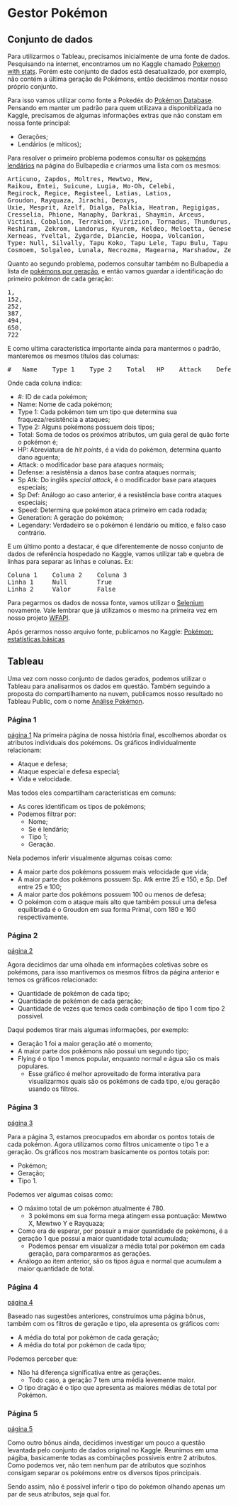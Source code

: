 ﻿# Gestor Pokémon

## Conjunto de dados

Para utilizarmos o Tableau, precisamos inicialmente de uma fonte de dados. Pesquisando na internet, encontramos um no Kaggle chamado [Pokemon with stats](https://www.kaggle.com/abcsds/pokemon). Porém este conjunto de dados está desatualizado, por exemplo, não contém a última geração de Pokémons, então decidimos montar nosso próprio conjunto.

Para isso vamos utilizar como fonte a Pokedéx do [Pokémon Database](https://pokemondb.net/pokedex/all). Pensando em manter um padrão para quem utilizava a disponibilizada no Kaggle, precisamos de algumas informações extras que não constam em nossa fonte principal:
- Gerações;
- Lendários (e míticos);

Para resolver o primeiro problema podemos consultar os [pokemóns lendários](https://bulbapedia.bulbagarden.net/wiki/Legendary_Pok%C3%A9mon) na página do Bulbapedia e criarmos uma lista com os mesmos:
<pre>
Articuno, Zapdos, Moltres, Mewtwo, Mew,
Raikou, Entei, Suicune, Lugia, Ho-Oh, Celebi,
Regirock, Regice, Registeel, Latias, Latios,
Groudon, Rayquaza, Jirachi, Deoxys,
Uxie, Mesprit, Azelf, Dialga, Palkia, Heatran, Regigigas,
Cresselia, Phione, Manaphy, Darkrai, Shaymin, Arceus,
Victini, Cobalion, Terrakion, Virizion, Tornadus, Thundurus,
Reshiram, Zekrom, Landorus, Kyurem, Keldeo, Meloetta, Genesect,
Xerneas, Yveltal, Zygarde, Diancie, Hoopa, Volcanion,
Type: Null, Silvally, Tapu Koko, Tapu Lele, Tapu Bulu, Tapu Fini, Cosmog,
Cosmoem, Solgaleo, Lunala, Necrozma, Magearna, Marshadow, Zeraora
</pre>
Quanto ao segundo problema, podemos consultar também no Bulbapedia a lista de [pokémons por geração](https://bulbapedia.bulbagarden.net/wiki/List_of_Pok%C3%A9mon_by_National_Pok%C3%A9dex_number), e então vamos guardar a identificação do primeiro pokémon de cada geração:
<pre>
1,
152,
252,
387,
494,
650,
722
</pre>
E como ultima característica importante ainda para mantermos o padrão, manteremos os mesmos títulos das columas:
<pre>
#   Name    Type 1    Type 2    Total   HP    Attack    Defense   Sp. Atk   Sp. Def   Speed   Generation    Legendary   
</pre>

Onde cada coluna indica:
- #: ID de cada pokémon;
- Name: Nome de cada pokémon;
- Type 1: Cada pokémon tem um tipo que determina sua fraqueza/resistência a ataques;
- Type 2: Alguns pokémons possuem dois tipos;
- Total: Soma de todos os próximos atributos, um guia geral de quão forte o pokémon é;
- HP: Abreviatura de _hit points_, é a vida do pokémon, determina quanto dano aguenta;
- Attack: o modificador base para ataques normais;
- Defense: a resistênsia a danos base contra ataques normais;
- Sp Atk: Do inglês _special attack_, é o modificador base para ataques especiais;
- Sp Def: Análogo ao caso anterior, é a resistência base contra ataques especiais;
- Speed: Determina que pokémon ataca primeiro em cada rodada;
- Generation: A geração do pokémon;
- Legendary: Verdadeiro se o pokémon é lendário ou mítico, e falso caso contrário.

E um último ponto a destacar, é que diferentemente de nosso conjunto de dados de referência hospedado no Kaggle, vamos utilizar tab e quebra de linhas para separar as linhas e colunas. Ex:
<pre>
Coluna 1	Coluna 2	Coluna 3
Linha 1		Null		True
Linha 2		Valor		False
</pre>

Para pegarmos os dados de nossa fonte, vamos utilizar o [Selenium](http://selenium-python.readthedocs.io/installation.html)  novamente. Vale lembrar que já utilizamos o mesmo na primeira vez em nosso projeto [WFAPI](https://github.com/SapoGitHub/Repositorio-Geral/tree/master/WFAPI).

Após gerarmos nosso arquivo fonte, publicamos no Kaggle: [Pokémon: estatísticas básicas](https://www.kaggle.com/sapokaggle/pokmon-estatsticas-bsicas)

## Tableau

Uma vez com nosso conjunto de dados gerados, podemos utilizar o Tableau para analisarmos os dados em questão. Também seguindo a proposta do compartilhamento na nuvem, publicamos nosso resultado no Tableau Public, com o nome [Análise Pokémon](https://public.tableau.com/profile/jhordan.silveira.de.borba#!/vizhome/AnalisePokmon/Final).

### Página 1

[página 1](https://github.com/SapoGitHub/Repositorio-Geral/blob/master/Gestor%20Pok%C3%A9mon/imagens/pagina1.png)
Na primeira página de nossa história final, escolhemos abordar os atributos individuais dos pokémons. Os gráficos individualmente relacionam:
- Ataque e defesa;
- Ataque especial e defesa especial;
- Vida e velocidade.

Mas todos eles compartilham características em comuns:
- As cores identificam os tipos de pokémons;
- Podemos filtrar por:
  - Nome;
  - Se é lendário;
  - Tipo 1;
  - Geração.
 
 Nela podemos inferir visualmente algumas coisas como:
 - A maior parte dos pokémons possuem mais velocidade que vida;
 - A maior parte dos pokémons possuem Sp. Atk entre 25 e 150, e Sp. Def entre 25 e 100;
 - A maior parte dos pokémons possuem 100 ou menos de defesa;
 - O pokémon com o ataque mais alto que também possui uma defesa equilibrada é o Groudon em sua forma Primal, com 180 e 160 respectivamente.

### Página 2

[página 2](https://github.com/SapoGitHub/Repositorio-Geral/blob/master/Gestor%20Pok%C3%A9mon/imagens/pagina2.png)

Agora decidimos dar uma olhada em informações coletivas sobre os pokémons, para isso mantivemos os mesmos filtros da página anterior e temos os gráficos relacionado:
- Quantidade de pokémon de cada tipo;
- Quantidade de pokémon de cada geração;
- Quantidade de vezes que temos cada combinação de tipo 1 com tipo 2 possível.

Daqui podemos tirar mais algumas informações, por exemplo:
- Geração 1 foi a maior geração até o momento;
- A maior parte dos pokémons não possui um segundo tipo;
- Flying é o tipo 1 menos popular, enquanto normal e água são os mais populares.
  - Esse gráfico é melhor aproveitado de forma interativa para visualizarmos quais são os pokémons de cada tipo, e/ou geração usando os filtros.

### Página 3

[página 3](https://github.com/SapoGitHub/Repositorio-Geral/blob/master/Gestor%20Pok%C3%A9mon/imagens/pagina3.png)

Para a página 3, estamos preocupados em abordar os pontos totais de cada pokémon. Agora utilizamos como filtros unicamente o tipo 1 e a geração. Os gráficos nos mostram basicamente os pontos totais por:
- Pokémon;
- Geração;
- Tipo 1.

Podemos ver algumas coisas como:
- O máximo total de um pokémon atualmente é 780. 
  - 3 pokémons em sua forma mega atingem essa pontuação: Mewtwo X, Mewtwo Y e Rayquaza;
- Como era de esperar, por possuir a maior quantidade de pokémons, é a geração 1 que possui a maior quantidade total acumulada;
  - Podemos pensar em visualizar a média total por pokémon em cada geração, para compararmos as gerações.
- Análogo ao item anterior, são os tipos água e normal que acumulam a maior quantidade de total.

### Página 4

[página 4](https://github.com/SapoGitHub/Repositorio-Geral/blob/master/Gestor%20Pok%C3%A9mon/imagens/pagina4.png)

Baseado nas sugestões anteriores, construímos uma página bônus, também com os filtros de geração e tipo, ela apresenta os gráficos com:
- A média do total por pokémon de cada geração;
- A média do total por pokémon de cada tipo;

Podemos perceber que:
- Não há diferença significativa entre as gerações.
  - Todo caso, a geração 7 tem uma média levemente maior.
 - O tipo dragão é o tipo que apresenta as maiores médias de total por Pokémon.
 
 ### Página 5
 
 [página 5](https://github.com/SapoGitHub/Repositorio-Geral/blob/master/Gestor%20Pok%C3%A9mon/imagens/pagina5.png)
 
 Como outro bônus ainda, decidimos investigar um pouco a questão levantada pelo conjunto de dados original no Kaggle. Reunimos em uma págiba, basicamente todas as combinações possíveis entre 2 atributos. Como podemos ver, não tem nenhum par de atributos que sozinhos consigam separar os pokémons entre os diversos tipos principais.
 
 Sendo assim, não é possível inferir o tipo do pokémon olhando apenas um par de seus atributos, seja qual for.
